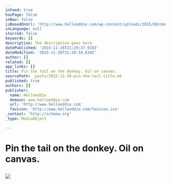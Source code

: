 ```yaml
---
inFeed: true
hasPage: false
inNav: false
isBasedOnUrl: 'http://www.helloeddie.com/wp-content/uploads/2015/08/donkey082915.1original.jpg'
inLanguage: null
starred: false
keywords: []
description: The description goes here
datePublished: '2015-11-28T21:29:37.910Z'
dateModified: '2015-11-28T21:28:34.834Z'
author: []
related: []
app_links: []
title: Pin the tail on the donkey. Oil on canvas.
sourcePath: _posts/2015-11-28-pin-the-tail-title.md
published: true
authors: []
publisher:
  name: Helloeddie
  domain: www.helloeddie.com
  url: 'http://www.helloeddie.com'
  favicon: 'http://www.helloeddie.com/favicon.ico'
_context: 'http://schema.org'
_type: MediaObject

---
```

# Pin the tail on the donkey. Oil on canvas.

<article style=""><h1></h1><p></p><img src="http://www.helloeddie.com/wp-content/uploads/2015/08/donkey082915.1original.jpg" /></article>